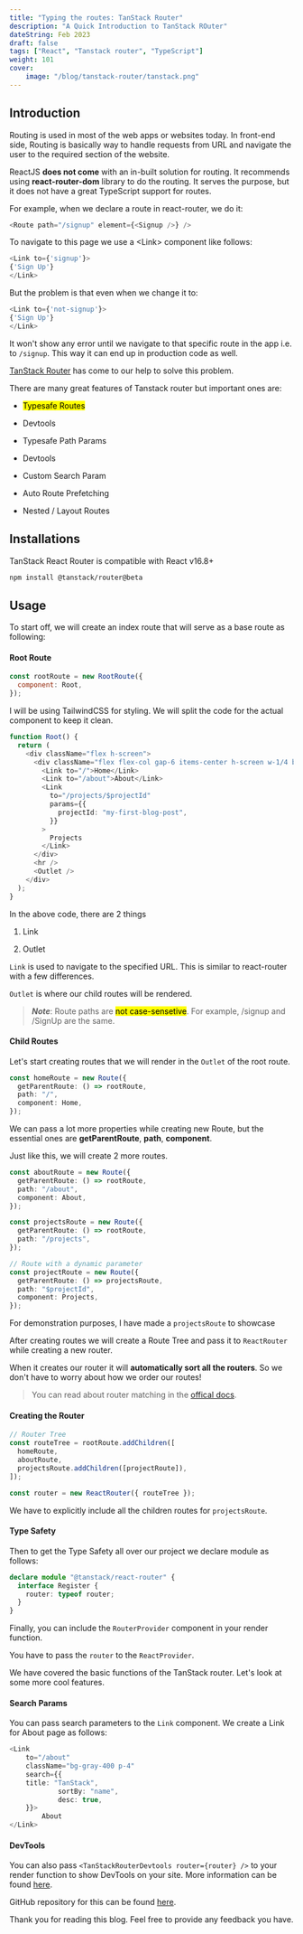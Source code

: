 ```yaml
---
title: "Typing the routes: TanStack Router"
description: "A Quick Introduction to TanStack ROuter"
dateString: Feb 2023
draft: false
tags: ["React", "Tanstack router", "TypeScript"]
weight: 101
cover:
    image: "/blog/tanstack-router/tanstack.png"
---
```


## Introduction

Routing is used in most of the web apps or websites today. In front-end side, Routing is basically way to handle requests from URL and navigate the user to the required section of the website.

ReactJS **does not come** with an in-built solution for routing. It recommends using **react-router-dom** library to do the routing. It serves the purpose, but it does not have a great TypeScript support for routes.

For example, when we declare a route in react-router, we do it:

```javascript
<Route path="/signup" element={<Signup />} />
```

To navigate to this page we use a &lt;Link&gt; component like follows:

```javascript
<Link to={'signup'}>
{'Sign Up'}
</Link>
```

But the problem is that even when we change it to:

```javascript
<Link to={'not-signup'}>
{'Sign Up'}
</Link>
```

It won't show any error until we navigate to that specific route in the app i.e. to `/signup`. This way it can end up in production code as well.

[TanStack Router](https://tanstack.com/) has come to our help to solve this problem.

There are many great features of Tanstack router but important ones are:

* <mark>Typesafe Routes</mark>
    
* Devtools
    
* Typesafe Path Params
    
* Devtools
    
* Custom Search Param
    
* Auto Route Prefetching
    
* Nested / Layout Routes
    

## Installations

TanStack React Router is compatible with React v16.8+

```bash
npm install @tanstack/router@beta
```

## Usage

To start off, we will create an index route that will serve as a base route as following:

#### Root Route

```javascript
const rootRoute = new RootRoute({
  component: Root,
});
```

I will be using TailwindCSS for styling. We will split the code for the actual component to keep it clean.

```typescript
function Root() {
  return (
    <div className="flex h-screen">
      <div className="flex flex-col gap-6 items-center h-screen w-1/4 bg-slate-600">
        <Link to="/">Home</Link>
        <Link to="/about">About</Link>
        <Link
          to="/projects/$projectId"
          params={{
            projectId: "my-first-blog-post",
          }}
        >
          Projects
        </Link>
      </div>
      <hr />
      <Outlet />
    </div>
  );
}
```

In the above code, there are 2 things

1. Link
    
2. Outlet
    

`Link` is used to navigate to the specified URL. This is similar to react-router with a few differences.

`Outlet` is where our child routes will be rendered.

> ***Note***: Route paths are <mark>not case-sensetive</mark>. For example, /signup and /SignUp are the same.

#### Child Routes

Let's start creating routes that we will render in the `Outlet` of the root route.

```typescript
const homeRoute = new Route({
  getParentRoute: () => rootRoute,
  path: "/",
  component: Home,
});
```

We can pass a lot more properties while creating new Route, but the essential ones are **getParentRoute**, **path**, **component**.

Just like this, we will create 2 more routes.

```typescript
const aboutRoute = new Route({
  getParentRoute: () => rootRoute,
  path: "/about",
  component: About,
});

const projectsRoute = new Route({
  getParentRoute: () => rootRoute,
  path: "/projects",
});

// Route with a dynamic parameter
const projectRoute = new Route({
  getParentRoute: () => projectsRoute,
  path: "$projectId",
  component: Projects,
});
```

For demonstration purposes, I have made a `projectsRoute` to showcase

After creating routes we will create a Route Tree and pass it to `ReactRouter` while creating a new router.

When it creates our router it will **automatically sort all the routers**. So we don't have to worry about how we order our routes!

> You can read about router matching in the [offical docs](https://tanstack.com/router/v1/docs/guide/route-matching).

#### Creating the Router

```typescript
// Router Tree
const routeTree = rootRoute.addChildren([
  homeRoute,
  aboutRoute,
  projectsRoute.addChildren([projectRoute]),
]);
```

```typescript
const router = new ReactRouter({ routeTree });
```

We have to explicitly include all the children routes for `projectsRoute`.

#### Type Safety

Then to get the Type Safety all over our project we declare module as follows:

```typescript
declare module "@tanstack/react-router" {
  interface Register {
    router: typeof router;
  }
}
```

Finally, you can include the `RouterProvider` component in your render function.

You have to pass the `router` to the `ReactProvider`.

We have covered the basic functions of the TanStack router. Let's look at some more cool features.

#### Search Params

You can pass search parameters to the `Link` component. We create a Link for About page as follows:

```typescript
<Link
    to="/about"
    className="bg-gray-400 p-4"
    search={{
    title: "TanStack",
            sortBy: "name",
            desc: true,
    }}>
        About
</Link>
```

#### DevTools

You can also pass `<TanStackRouterDevtools router={router} />` to your render function to show DevTools on your site. More information can be found [here](https://tanstack.com/router/v1/docs/devtools).

GitHub repository for this can be found [here](https://github.com/mak2002/TanStack-Router-Tutorial).

Thank you for reading this blog. Feel free to provide any feedback you have.